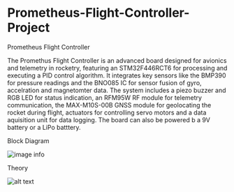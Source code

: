 # Prometheus-Flight-Controller-Project
Prometheus Flight Controller

The Promethus Flight Controller is an advanced board designed for avionics and telemetry in rocketry, featuring an STM32F446RCT6 for processing and executing a PID control algorithm. It integrates key sensors like the BMP390 for pressure readings and the BNO085 IC for sensor fusion of gyro, accelration and magnetomter data. The system includes a piezo buzzer and RGB LED for status indication, an RFM95W RF module for telemetry communication, the MAX-M10S-00B GNSS module for geolocating the rocket during flight, actuators for controlling servo motors and a data aquisition unit for data logging.  The board can also be powered b a 9V battery or a LiPo batttery. 

Block Diagram

![image info](Images/L2_Rocketry_Certification_requirements.jpg)


Theory

![alt text](https://www.apogeerockets.com/images/newsletter/Newsletter-515-Images/Newsletter-515-Figure-1-Lg.jpg)
